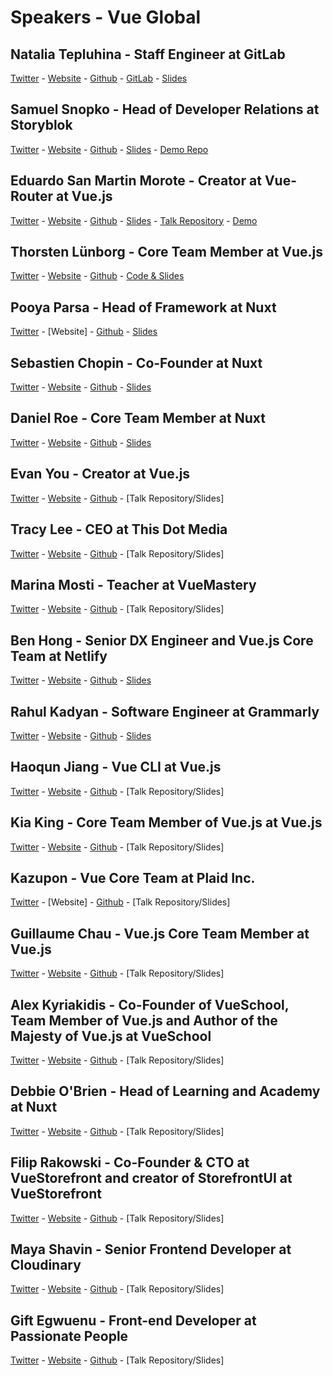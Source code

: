 # Speakers - Vue Global

## Natalia Tepluhina - Staff Engineer at GitLab
[Twitter](https://twitter.com/N_Tepluhina) - [Website](https://www.nataliatepluhina.com/) - [Github](https://github.com/NataliaTepluhina) - [GitLab](https://gitlab.com/ntepluhina) - [Slides](https://slides.com/nataliatepluhina/api-wheel)


## Samuel Snopko - Head of Developer Relations at Storyblok
[Twitter](https://twitter.com/SamuelSnopko) - [Website](https://samuelsnopko.com/) - [Github](https://github.com/samuells) - [Slides](https://slides.com/samuelsnopko/future-headless-ecommerce/fullscreen) - [Demo Repo](https://github.com/storyblok/storyblok-vuestorefront)


## Eduardo San Martin Morote - Creator at Vue-Router at Vue.js
[Twitter](https://twitter.com/posva) - [Website](https://esm.dev/) - [Github](https://github.com/posva) - [Slides](https://2021-02-amsterdam-tips-and-tricks.netlify.app/) - [Talk Repository](https://github.com/posva/2021-amsterdam-demos) - [Demo](https://2021-tips-and-tricks-demos.netlify.app/)


## Thorsten Lünborg - Core Team Member at Vue.js
[Twitter](https://twitter.com/Linus_Borg) - [Website](https://ko-fi.com/linusborg) - [Github](https://github.com/linusborg) - [Code & Slides](https://github.com/LinusBorg/talks)


## Pooya Parsa - Head of Framework at Nuxt
[Twitter](https://twitter.com/_pi0_) - [Website] - [Github](https://t.co/sCMzBz43OX?amp=1) - [Slides](https://docs.google.com/presentation/d/1cWxCe9IZVRzM2W4OqvA4PtBr9_GLcF3n7VJEUoBLjg8/edit?usp=sharing)


## Sebastien Chopin - Co-Founder at Nuxt
[Twitter](https://twitter.com/Atinux) - [Website](https://atinux.com/) - [Github](https://github.com/Atinux) - [Slides](https://nuxtjs.slides.com/atinux/nuxt-3-in-action)


## Daniel Roe - Core Team Member at Nuxt
[Twitter](https://twitter.com/danielcroe) - [Website](https://roe.dev/) - [Github](https://github.com/danielroe) - [Slides](https://docs.google.com/presentation/d/137PNjV93KWAb7yrftSt-oDb2pVYbAJhv7IxTfW70Tzc/edit#slide=id.p)


## Evan You - Creator at Vue.js
[Twitter](https://twitter.com/youyuxi) - [Website](https://evanyou.me/) - [Github](https://github.com/yyx990803) - [Talk Repository/Slides]


## Tracy Lee - CEO at This Dot Media
[Twitter](https://twitter.com/ladyleet) - [Website](https://labs.thisdot.co/) - [Github](https://github.com/ladyleet) - [Talk Repository/Slides]


## Marina Mosti - Teacher at VueMastery
[Twitter](https://twitter.com/MarinaMosti) - [Website](https://dev.to/marinamosti) - [Github](https://github.com/marina-mosti) - [Talk Repository/Slides]


## Ben Hong - Senior DX Engineer and Vue.js Core Team at Netlify
[Twitter](https://twitter.com/bencodezen) - [Website](https://www.bencodezen.io/) - [Github](https://github.com/bencodezen) - [Slides](https://noti.st/bencodezen/StpvdW/introduction-to-composition-api)


## Rahul Kadyan - Software Engineer at Grammarly
[Twitter](https://twitter.com/znck0) - [Website](https://znck.me/) - [Github](https://github.com/znck) - [Slides](https://www.icloud.com/keynote/042vCJq7wBwqfeHR6lhWNnPnw#State_of_DX_-_Feb_2021)


## Haoqun Jiang - Vue CLI at Vue.js
[Twitter](https://twitter.com/haoqunjiang) - [Website](https://sodatea.blog/) - [Github](https://github.com/sodatea) - [Talk Repository/Slides]


## Kia King - Core Team Member of Vue.js at Vue.js
[Twitter](https://twitter.com/KiaKing85) - [Website](http://kia-king.com/) - [Github](https://github.com/kiaking) - [Talk Repository/Slides]


## Kazupon - Vue Core Team at Plaid Inc.
[Twitter](https://twitter.com/kazu_pon) - [Website] - [Github](https://github.com/kazupon) - [Talk Repository/Slides]


## Guillaume Chau - Vue.js Core Team Member at Vue.js
[Twitter](https://twitter.com/Akryum) - [Website](https://guillaume-chau.info/) - [Github](https://github.com/Akryum/) - [Talk Repository/Slides]


## Alex Kyriakidis - Co-Founder of VueSchool, Team Member of Vue.js and Author of the Majesty of Vue.js at VueSchool
[Twitter](https://twitter.com/hootlex) - [Website](https://vueschool.io/) - [Github](https://github.com/hootlex) - [Talk Repository/Slides]


## Debbie O'Brien - Head of Learning and Academy at Nuxt
[Twitter](https://twitter.com/debs_obrien) - [Website](https://debbie.codes/) - [Github](https://github.com/debs-obrien) - [Talk Repository/Slides]


## Filip Rakowski - Co-Founder & CTO at VueStorefront and creator of StorefrontUI at VueStorefront
[Twitter](https://twitter.com/filrakowski) - [Website](https://rakowski.dev/) - [Github](https://github.com/filrak) - [Talk Repository/Slides]


## Maya Shavin - Senior Frontend Developer at Cloudinary
[Twitter](https://twitter.com/MayaShavin) - [Website](https://mayashavin.com/) - [Github](https://github.com/mayashavin) - [Talk Repository/Slides]


## Gift Egwuenu - Front-end Developer at Passionate People
[Twitter](https://twitter.com/lauragift_) - [Website](https://linktr.ee/lauragift_) - [Github](https://github.com/lauragift21) - [Talk Repository/Slides]

